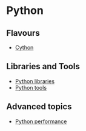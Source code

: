# Python

## Flavours

- [Cython](cython.md)

## Libraries and Tools

- [Python libraries](libraries)
- [Python tools](programming-languages/python/tools)

## Advanced topics

- [Python performance](performance.md)
